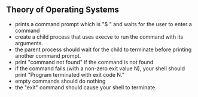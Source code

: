 ## Theory of Operating Systems


- prints a command prompt which is "$ " and waits for the user to enter a command
- create a child process that uses execve to run the command with its arguments.  
- the parent process should wait for the child to terminate before printing another command prompt.
- print "command not found" if the command is not found
- if the command fails (with a non-zero exit value N), your shell should print "Program terminated with exit code N."
- empty commands should do nothing
- the "exit" command should cause your shell to terminate.
